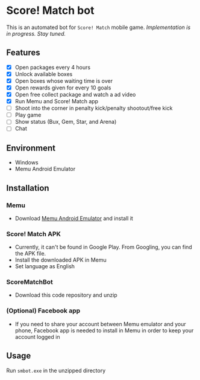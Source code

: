 # Score! Match bot
This is an automated bot for `Score! Match` mobile game. *Implementation is in progress. Stay tuned.*

## Features
- [X] Open packages every 4 hours
- [X] Unlock available boxes
- [X] Open boxes whose waiting time is over
- [X] Open rewards given for every 10 goals
- [X] Open free collect package and watch a ad video
- [X] Run Memu and Score! Match app
- [ ] Shoot into the corner in penalty kick/penalty shootout/free kick
- [ ] Play game
- [ ] Show status (Bux, Gem, Star, and Arena)
- [ ] Chat

## Environment
- Windows
- Memu Android Emulator

## Installation
### Memu
- Download [Memu Android Emulator](https://www.memuplay.com/) and install it
### Score! Match APK
- Currently, it can't be found in Google Play. From Googling, you can find the APK file.
- Install the downloaded APK in Memu
- Set language as English
### ScoreMatchBot
- Download this code repository and unzip
### (Optional) Facebook app
- If you need to share your account between Memu emulator and your phone, Facebook app is needed to install in Memu in order to keep your account logged in

## Usage
Run `smbot.exe` in the unzipped directory
